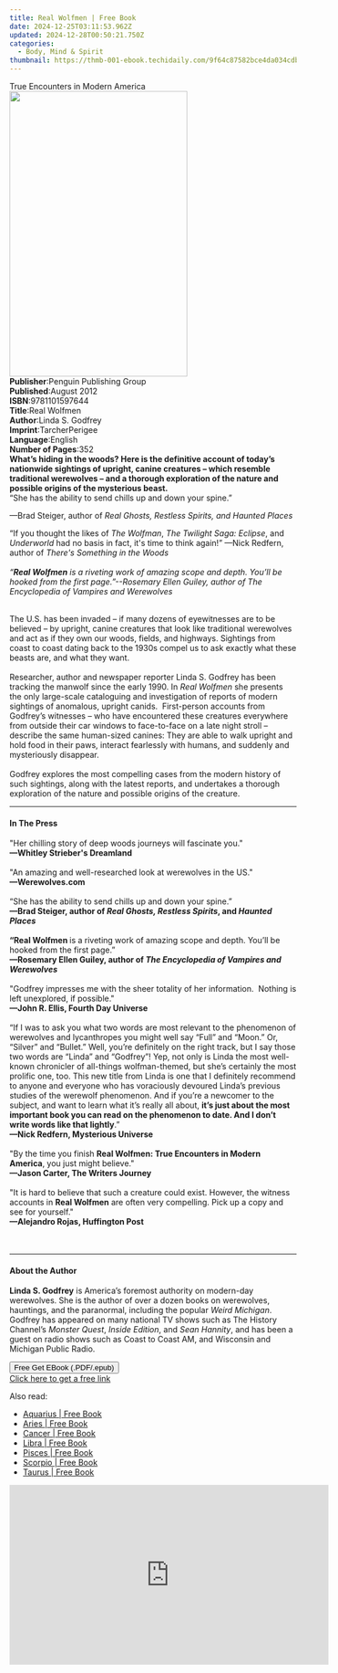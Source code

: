 ```yaml
---
title: Real Wolfmen | Free Book
date: 2024-12-25T03:11:53.962Z
updated: 2024-12-28T00:50:21.750Z
categories:
  - Body, Mind & Spirit
thumbnail: https://thmb-001-ebook.techidaily.com/9f64c87582bce4da034cdba38b55c3f0e4b339b37d6481fd8b2b1d13fbd6e116.jpg
---
```

<main id="book-container">
  <div class="flex flex-col">
    <div class="book-brief flex-1 py-6 px-4 sm:p-6 md:py-10 md:px-8">
      <!-- brief-->
      <div class="book-brief-main">True Encounters in Modern America</div>
    </div>
    <div
      class="book-meta-info flex-1 grid gap-4 col-start-1 col-end-3 row-start-1 sm:mb-6 sm:grid-cols-4 lg:gap-6 lg:col-start-2 lg:row-end-6 lg:row-span-6 lg:mb-0"
    >
      <div
        class="book-meta-info-left place-content-center mt-4 p-4 text-sm leading-6 col-start-2 col-span-2 dark:text-slate-400"
      >
        <img
          class="w-full h-500 object-cover rounded-lg sm:h-255 sm:col-span-2 lg:col-span-full"
          src="https://img-001-ebook.techidaily.com/9a5aed2ef1932abf502f8873d8de89b209efb1a9d18891ebe16edc8028586610.jpg"
          alt=""
          width="312"
          height="500"
        />
      </div>
      <div
        class="book-meta-info-right mt-2 col-start-1 row-start-2 col-span-3 self-center"
      >
        <!-- meta data  -->
        <div class="flex flex-col px-4 md:px-8">
          <div class="flex-1">
            <strong>Publisher</strong>:<span class="px-2"
              >Penguin Publishing Group</span
            >
          </div>
          <div class="flex-1">
            <strong>Published</strong>:<span class="px-2">August 2012</span>
          </div>
          <div class="flex-1">
            <strong>ISBN</strong>:<span class="px-2">9781101597644</span>
          </div>
          <div class="flex-1">
            <strong>Title</strong>:<span class="px-2">Real Wolfmen</span>
          </div>
          <div class="flex-1">
            <strong>Author</strong>:<span class="px-2">Linda S. Godfrey</span>
          </div>
          <div class="flex-1">
            <strong>Imprint</strong>:<span class="px-2">TarcherPerigee</span>
          </div>
          <div class="flex-1">
            <strong>Language</strong>:<span class="px-2">English</span>
          </div>
          <div class="flex-1">
            <strong>Number of Pages</strong>:<span class="px-2">352</span>
          </div>
        </div>
      </div>
    </div>
    <div class="book-description flex-1 py-6 px-4 sm:p-6 md:py-10 md:px-8">
      <div class="book-description-main">
        <div accordion-content="" id="description">
          <b
            >What’s hiding in the woods? Here is the definitive account of
            today’s nationwide sightings of upright, canine creatures – which
            resemble traditional werewolves – and a thorough exploration of the
            nature and possible origins of the mysterious beast.</b
          ><br />“She has the ability to send chills up and down your spine.”
          <p>
            —Brad Steiger, author of
            <i>Real Ghosts, Restless Spirits, and Haunted Places</i>
          </p>
          <p></p>
          <p>
            “If you thought the likes of <i>The Wolfman</i>,
            <i>The Twilight Saga: Eclipse</i>, and <i>Underworld</i> had no
            basis in fact, it's time to think again!” —Nick Redfern, author of
            <i
              >There's Something in the Woods<br /><br />“<b>Real Wolfmen</b> is
              a riveting work of amazing scope and depth. You’ll be hooked from
              the first page.”--Rosemary Ellen Guiley, author of The
              Encyclopedia of Vampires and Werewolves</i
            >
          </p>
          <p>
            <br />The U.S. has been invaded – if many dozens of eyewitnesses are
            to be believed – by upright, canine creatures that look like
            traditional werewolves and act as if they own our woods, fields, and
            highways. Sightings from coast to coast dating back to the 1930s
            compel us to ask exactly what these beasts are, and what they
            want.<br /><br />Researcher, author and newspaper reporter Linda S.
            Godfrey has been tracking the manwolf since the early 1990. In
            <i>Real Wolfmen</i> she presents the only large-scale cataloguing
            and investigation of reports of modern sightings of anomalous,
            upright canids. &nbsp;First-person accounts from Godfrey’s witnesses
            – who have encountered these creatures everywhere from outside their
            car windows to face-to-face on a late night stroll – describe the
            same human-sized canines: They are able to walk upright and hold
            food in their paws, interact fearlessly with humans, and suddenly
            and mysteriously disappear.<br /><br />Godfrey explores the most
            compelling cases from the modern history of such sightings, along
            with the latest reports, and undertakes a thorough exploration of
            the nature and possible origins of the creature.
          </p>
        </div>
        <div class="accordion-fader"></div>
      </div>
    </div>
    <div class="book-excerpts flex-1 py-6 px-4 sm:p-6 md:py-10 md:px-8">
      <!-- excerpts-->
      <div class="book-excerpts-main">
        <hr />
        <h4 class="placeholder placeholder-heading">
          <span>In The Press</span>
        </h4>
        <p>
          "Her chilling story of deep woods journeys will fascinate you."<br /><b
            >—Whitley Strieber's Dreamland</b
          ><br /><br />"An amazing and well-researched look at werewolves in the
          US."<br /><b>—Werewolves.com</b><br /><br />“She has the ability to
          send chills up and down your spine.”<br /><b
            ><b
              ><b>—</b>Brad Steiger, author of
              <i>Real Ghosts, Restless Spirits</i>, and <i>Haunted Places</i
              ><br /><br />“Real Wolfmen
            </b></b
          >is a riveting work of amazing scope and depth. You’ll be hooked from
          the first page.”<br /><b
            ><b
              ><b>—</b>Rosemary Ellen Guiley, author of
              <i>The Encyclopedia of Vampires and Werewolves</i></b
            ></b
          ><br /><br />"Godfrey impresses me with the sheer totality of her
          information.&nbsp; Nothing is left unexplored, if possible."<br /><b
            >—John R. Ellis, Fourth Day Universe</b
          ><br /><br />“If I was to ask you what two words are most relevant to
          the phenomenon of werewolves and lycanthropes you might well say
          “Full” and “Moon.” Or, “Silver” and “Bullet.” Well, you’re definitely
          on the right track, but I say those two words are “Linda” and
          “Godfrey”! Yep, not only is Linda the most well-known chronicler of
          all-things wolfman-themed, but she’s certainly the most prolific one,
          too. This new title from Linda is one that I definitely recommend to
          anyone and everyone who has voraciously devoured Linda’s previous
          studies of the werewolf phenomenon. And if you’re a newcomer to the
          subject, and want to learn what it’s really all about,
          <b
            >it’s just about the most important book you can read on the
            phenomenon to date. And I don’t write words like that lightly</b
          >.”<br /><b>—Nick Redfern, Mysterious Universe</b><br /><br />"By the
          time you finish
          <b>Real Wolfmen: True Encounters in Modern America</b>, you just might
          believe."<br /><b>—Jason Carter, The Writers Journey</b
          ><br /><br />"It is hard to believe that such a creature could exist.
          However, the witness accounts in <b>Real Wolfmen</b> are often very
          compelling. Pick up a copy and see for yourself."<br /><b
            >—<b>Alejandro Rojas, Huffington Post</b></b
          ><br /><br /><br />
        </p>
      </div>
    </div>
    <div class="book-about-author flex-1 py-6 px-4 sm:p-6 md:py-10 md:px-8">
      <!-- about author-->
      <div class="book-main-author-main">
        <hr />
        <h4 class="placeholder placeholder-heading">
          <span>About the Author</span>
        </h4>
        <p>
          <b>Linda S. Godfrey</b> is America’s foremost authority on modern-day
          werewolves. She is the author of over a dozen books on werewolves,
          hauntings, and the paranormal, including the popular
          <i>Weird Michigan</i>. Godfrey has appeared on many national TV shows
          such as The History Channel’s <i>Monster Quest</i>,
          <i>Inside Edition</i>, and <i>Sean Hannity</i>, and has been a guest
          on radio shows such as Coast to Coast AM, and Wisconsin and Michigan
          Public Radio.
        </p>
      </div>
    </div>
    <div class="book-free-get flex-1 py-6 px-4 sm:p-6 md:py-10 md:px-8">
      <button
        id="btn-free-get"
        class="bg-blue-500 hover:bg-blue-700 text-white font-bold py-2 px-4 rounded"
      >
        Free Get EBook (.PDF/.epub)
      </button>
      <div id="countdown-display" class="px-2 text-lg mt-2"></div>
      <a
        id="free-link"
        class="hidden bg-blue-500 hover:bg-blue-700 text-white font-bold py-2 px-4 rounded"
        href="https://www.ebooks.com/en-us/book/927734/real-wolfmen/linda-s-godfrey/"
        target="_blank"
        >Click here to get a free link</a
      >
    </div>
    <script>
      let countdownTime = 0;
      let countdownInterval = null;
      document
        .getElementById('btn-free-get')
        .addEventListener('click', startCountdown);
      function startCountdown() {
        countdownTime = new Date().getTime() + 60000 * 3;
        countdownInterval = setInterval(updateCountdown, 1000);
        document.getElementById('btn-free-get').disabled = true;
        document
          .getElementById('btn-free-get')
          .classList.add('bg-gray-500', 'cursor-not-allowed');
      }
      function updateCountdown() {
        let currentTime = new Date().getTime();
        let timeLeft = countdownTime - currentTime;
        let secondsLeft = Math.floor(timeLeft / 1000);
        document.getElementById('countdown-display').innerHTML =
          `Remaining time: ${secondsLeft} seconds.`;
        if (secondsLeft <= 0) {
          clearInterval(countdownInterval);
          document.getElementById('btn-free-get').classList.add('hidden');
          document.getElementById('free-link').classList.remove('hidden');
          document.getElementById('countdown-display').innerHTML = '';
        }
      }
    </script>
  </div>
</main>

<ins class="adsbygoogle"
      style="display:block"
      data-ad-client="ca-pub-7571918770474297"
      data-ad-slot="8358498916"
      data-ad-format="auto"
      data-full-width-responsive="true"></ins>
    

<span class="atpl-alsoreadstyle">Also read:</span>
<div><ul>
<li><a href="https://novels-ebooks.techidaily.com/829932-9781589795389-aquarius/"><u>Aquarius | Free Book</u></a></li>
<li><a href="https://novels-ebooks.techidaily.com/829926-9781589795280-aries/"><u>Aries | Free Book</u></a></li>
<li><a href="https://novels-ebooks.techidaily.com/829933-9781589795310-cancer/"><u>Cancer | Free Book</u></a></li>
<li><a href="https://novels-ebooks.techidaily.com/829936-9781589795341-libra/"><u>Libra | Free Book</u></a></li>
<li><a href="https://novels-ebooks.techidaily.com/829931-9781589795396-pisces/"><u>Pisces | Free Book</u></a></li>
<li><a href="https://novels-ebooks.techidaily.com/829927-9781589795358-scorpio/"><u>Scorpio | Free Book</u></a></li>
<li><a href="https://novels-ebooks.techidaily.com/829929-9781589795297-taurus/"><u>Taurus | Free Book</u></a></li>
</ul></div>

<!-- affiliate ads begin -->
<iframe width="560" height="315" src="https://www.youtube.com/embed/SgRVYjqB70s?si=My_2cDvJVdincQRu" title="YouTube video player" frameborder="0" allow="accelerometer; autoplay; clipboard-write; encrypted-media; gyroscope; picture-in-picture; web-share" referrerpolicy="strict-origin-when-cross-origin" allowfullscreen></iframe>
<!-- affiliate ads end -->

